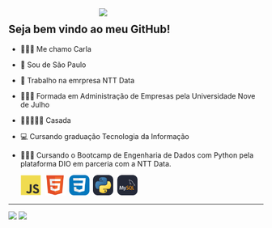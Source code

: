 <img src="https://i.giphy.com/media/v1.Y2lkPTc5MGI3NjExYmo4OWo3MWM1ODkzZnp3aXJmaHQ1ZHN2NnY5cjM2ZnJzcHVpNTFscyZlcD12MV9pbnRlcm5hbF9naWZfYnlfaWQmY3Q9Zw/BferOKonYOspm28AiB/giphy.gif" width = "325px" align = "right">
 
 ## Seja bem vindo ao meu GitHub!

- 🙋🏽‍♀️ Me chamo Carla
- 💒 Sou de São Paulo
- 💼 Trabalho na emrpresa NTT Data
- 👩🏽‍🎓 Formada em Administração de Empresas pela Universidade Nove de Julho
- 👩🏽‍🤝‍🧑🏽 Casada
- 💻 Cursando graduação Tecnologia da Informação
- 👩🏽‍💻 Cursando o Bootcamp de Engenharia de Dados com Python pela plataforma DIO em parceria com a NTT Data.  

  <img src="https://github.com/devicons/devicon/blob/master/icons/javascript/javascript-original.svg" title="JavaScript" alt="JavaScript" width="40" height="40"/>&nbsp;
    <img src="https://github.com/devicons/devicon/blob/master/icons/html5/html5-original.svg" title="HTML5" alt="HTML" width="40" height="40"/>&nbsp;
      <img src="https://github.com/tandpfun/skill-icons/raw/main/icons/CSS.svg" title="CSS" alt="CSS" width="40" height="40"/>&nbsp;
        <img src="https://github.com/tandpfun/skill-icons/raw/main/icons/Python-Dark.svg" title="Python" alt="Python" width="40" height="40"/>&nbsp;
         <img src="https://github.com/tandpfun/skill-icons/raw/main/icons/MySQL-Dark.svg" title="MySQL" alt="MySQL" width="40" height="40"/>&nbsp;

---
<div align = "left">
<img height = "200em" src="https://github-readme-stats.vercel.app/api/top-langs/?username=carlagod0y&show_icons=true&theme=bear&count_private=true"/>
<img height = "200em" src="https://github-readme-stats.vercel.app/api?username=carlagod0y&show_icons=true&show_icons=true&theme=bear&count_private=true" />
</div>

<!--
**CarlaGod0y/CarlaGod0y** is a ✨ _special_ ✨ repository because its `README.md` (this file) appears on your GitHub profile.




Here are some ideas to get you started:

- 🔭 I’m currently working on ...
- 🌱 I’m currently learning ...
- 👯 I’m looking to collaborate on ...
- 🤔 I’m looking for help with ...
- 💬 Ask me about ...
- 📫 How to reach me: ...
- 😄 Pronouns: ...
- ⚡ Fun fact: ...
-->
